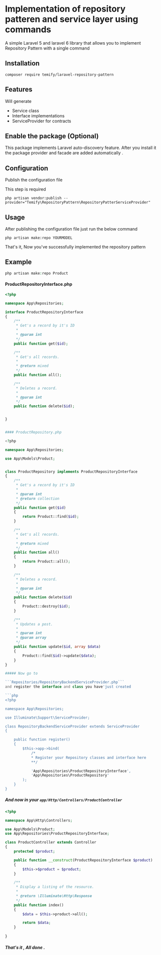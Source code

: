 # Implementation of repository patteren and service layer using commands

A simple Laravel 5 and laravel 6 library that allows you to implement Repository Pattern with a single command

## Installation

```
composer require temify/laravel-repository-pattern
```

## Features

Will generate

* Service class
* Interface implementations
* ServiceProvider for contracts

## Enable the package (Optional)

This package implements Laravel auto-discovery feature. After you install it the package provider and facade are added automatically .

## Configuration

Publish the configuration file

This step is required

```
php artisan vendor:publish --provider="Temify\RepositoryPattern\RepositoryPatterServiceProvider"
```

## Usage

After publishing the configuration file just run the below command

```
php artisan make:repo YOURMODEL
```

That's it, Now you've successfully implemented the repository pattern

## Example

```php
php artisan make:repo Product
```

#### ProductRepositoryInterface.php

```php
<?php

namespace App\Repositories;

interface ProductRepositoryInterface
{
    /**
     * Get's a record by it's ID
     *
     * @param int
     */
    public function get($id);

    /**
     * Get's all records.
     *
     * @return mixed
     */
    public function all();

    /**
     * Deletes a record.
     *
     * @param int
     */
    public function delete($id);


}
```
```php

#### ProductRepository.php

<?php

namespace App\Repositories;

use App\Models\Product;


class ProductRepository implements ProductRepositoryInterface
{
    /**
     * Get's a record by it's ID
     *
     * @param int
     * @return collection
     */
    public function get($id)
    {
        return Product::find($id);
    }

    /**
     * Get's all records.
     *
     * @return mixed
     */
    public function all()
    {
        return Product::all();
    }

    /**
     * Deletes a record.
     *
     * @param int
     */
    public function delete($id)
    {
        Product::destroy($id);
    }

    /**
     * Updates a post.
     *
     * @param int
     * @param array
     */
    public function update($id, array $data)
    {
        Product::find($id)->update($data);
    }
}

##### Now go to

```Repositories/RepositoryBackendServiceProvider.php```
and register the interface and class you have'just created

```php
<?php

namespace App\Repositories;

use Illuminate\Support\ServiceProvider;

class RepositoryBackendServiceProvider extends ServiceProvider
{

    public function register()
    {
        $this->app->bind(
            /*
            * Register your Repository classes and interface here
            **/

            'App\Repositories\ProductRepositoryInterface',
            'App\Repositories\ProductRepository'
        );
    }
}

```

##### And now in your ```app/Http/Controllers/ProductController```

```php
<?php

namespace App\Http\Controllers;

use App\Models\Product;
use App\Repositories\ProductRepositoryInterface;

class ProductController extends Controller
{
    protected $product;

    public function __construct(ProductRepositoryInterface $product)
    {
        $this->$product = $product;
    }

    /**
     * Display a listing of the resource.
     *
     * @return \Illuminate\Http\Response
     */
    public function index()
    {
        $data = $this->product->all();

        return $data;
    }
  
}
```

##### That's it , All done .
